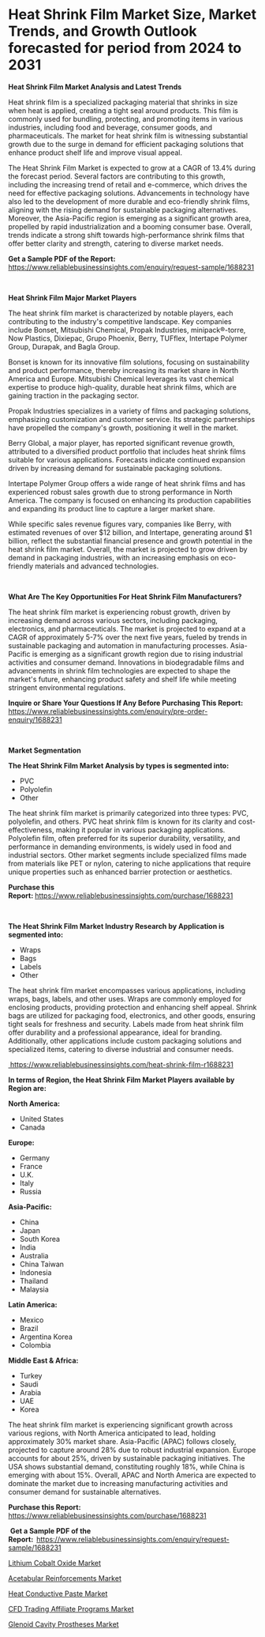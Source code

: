 <p><h1>Heat Shrink Film Market Size, Market Trends, and Growth Outlook forecasted for period from 2024 to 2031</h1></p><p><strong>Heat Shrink Film Market Analysis and Latest Trends</strong></p>
<p><p>Heat shrink film is a specialized packaging material that shrinks in size when heat is applied, creating a tight seal around products. This film is commonly used for bundling, protecting, and promoting items in various industries, including food and beverage, consumer goods, and pharmaceuticals. The market for heat shrink film is witnessing substantial growth due to the surge in demand for efficient packaging solutions that enhance product shelf life and improve visual appeal.</p><p>The Heat Shrink Film Market is expected to grow at a CAGR of 13.4% during the forecast period. Several factors are contributing to this growth, including the increasing trend of retail and e-commerce, which drives the need for effective packaging solutions. Advancements in technology have also led to the development of more durable and eco-friendly shrink films, aligning with the rising demand for sustainable packaging alternatives. Moreover, the Asia-Pacific region is emerging as a significant growth area, propelled by rapid industrialization and a booming consumer base. Overall, trends indicate a strong shift towards high-performance shrink films that offer better clarity and strength, catering to diverse market needs.</p></p>
<p><strong>Get a Sample PDF of the Report:&nbsp;</strong> <a href="https://www.reliablebusinessinsights.com/enquiry/request-sample/1688231?utm_campaign=75&utm_medium=2&utm_source=Github&utm_content=ia&utm_term=09112024&utm_id=heat-shrink-film">https://www.reliablebusinessinsights.com/enquiry/request-sample/1688231</a></p>
<p>&nbsp;</p>
<p><strong>Heat Shrink Film Major Market Players</strong></p>
<p><p>The heat shrink film market is characterized by notable players, each contributing to the industry's competitive landscape. Key companies include Bonset, Mitsubishi Chemical, Propak Industries, minipack®-torre, Now Plastics, Dixiepac, Grupo Phoenix, Berry, TUFflex, Intertape Polymer Group, Durapak, and Bagla Group.</p><p>Bonset is known for its innovative film solutions, focusing on sustainability and product performance, thereby increasing its market share in North America and Europe. Mitsubishi Chemical leverages its vast chemical expertise to produce high-quality, durable heat shrink films, which are gaining traction in the packaging sector.</p><p>Propak Industries specializes in a variety of films and packaging solutions, emphasizing customization and customer service. Its strategic partnerships have propelled the company's growth, positioning it well in the market.</p><p>Berry Global, a major player, has reported significant revenue growth, attributed to a diversified product portfolio that includes heat shrink films suitable for various applications. Forecasts indicate continued expansion driven by increasing demand for sustainable packaging solutions.</p><p>Intertape Polymer Group offers a wide range of heat shrink films and has experienced robust sales growth due to strong performance in North America. The company is focused on enhancing its production capabilities and expanding its product line to capture a larger market share.</p><p>While specific sales revenue figures vary, companies like Berry, with estimated revenues of over $12 billion, and Intertape, generating around $1 billion, reflect the substantial financial presence and growth potential in the heat shrink film market. Overall, the market is projected to grow driven by demand in packaging industries, with an increasing emphasis on eco-friendly materials and advanced technologies.</p></p>
<p>&nbsp;</p>
<p><strong>What Are The Key Opportunities For Heat Shrink Film Manufacturers?</strong></p>
<p><p>The heat shrink film market is experiencing robust growth, driven by increasing demand across various sectors, including packaging, electronics, and pharmaceuticals. The market is projected to expand at a CAGR of approximately 5-7% over the next five years, fueled by trends in sustainable packaging and automation in manufacturing processes. Asia-Pacific is emerging as a significant growth region due to rising industrial activities and consumer demand. Innovations in biodegradable films and advancements in shrink film technologies are expected to shape the market's future, enhancing product safety and shelf life while meeting stringent environmental regulations.</p></p>
<p><strong>Inquire or Share Your Questions If Any Before Purchasing This Report:</strong> <a href="https://www.reliablebusinessinsights.com/enquiry/pre-order-enquiry/1688231?utm_campaign=75&utm_medium=2&utm_source=Github&utm_content=ia&utm_term=09112024&utm_id=heat-shrink-film">https://www.reliablebusinessinsights.com/enquiry/pre-order-enquiry/1688231</a></p>
<p>&nbsp;</p>
<p><strong>Market Segmentation</strong></p>
<p><strong>The Heat Shrink Film Market Analysis by types is segmented into:</strong></p>
<p><ul><li>PVC</li><li>Polyolefin</li><li>Other</li></ul></p>
<p><p>The heat shrink film market is primarily categorized into three types: PVC, polyolefin, and others. PVC heat shrink film is known for its clarity and cost-effectiveness, making it popular in various packaging applications. Polyolefin film, often preferred for its superior durability, versatility, and performance in demanding environments, is widely used in food and industrial sectors. Other market segments include specialized films made from materials like PET or nylon, catering to niche applications that require unique properties such as enhanced barrier protection or aesthetics.</p></p>
<p><strong>Purchase this Report:&nbsp;</strong><a href="https://www.reliablebusinessinsights.com/purchase/1688231?utm_campaign=75&utm_medium=2&utm_source=Github&utm_content=ia&utm_term=09112024&utm_id=heat-shrink-film">https://www.reliablebusinessinsights.com/purchase/1688231</a></p>
<p>&nbsp;</p>
<p><strong>The Heat Shrink Film Market Industry Research by Application is segmented into:</strong></p>
<p><ul><li>Wraps</li><li>Bags</li><li>Labels</li><li>Other</li></ul></p>
<p><p>The heat shrink film market encompasses various applications, including wraps, bags, labels, and other uses. Wraps are commonly employed for enclosing products, providing protection and enhancing shelf appeal. Shrink bags are utilized for packaging food, electronics, and other goods, ensuring tight seals for freshness and security. Labels made from heat shrink film offer durability and a professional appearance, ideal for branding. Additionally, other applications include custom packaging solutions and specialized items, catering to diverse industrial and consumer needs.</p></p>
<p><a href="https://www.reliablebusinessinsights.com/heat-shrink-film-r1688231?utm_campaign=75&utm_medium=2&utm_source=Github&utm_content=ia&utm_term=09112024&utm_id=heat-shrink-film">&nbsp;https://www.reliablebusinessinsights.com/heat-shrink-film-r1688231</a></p>
<p><strong>In terms of Region, the Heat Shrink Film Market Players available by Region are:</strong></p>
<p>
    <p> <strong> North America: </strong>
        <ul>
            <li>United States</li>
            <li>Canada</li>
        </ul>
        </p> 
    <p> <strong> Europe: </strong>
        <ul>
            <li>Germany</li>
            <li>France</li>
            <li>U.K.</li>
            <li>Italy</li>
            <li>Russia</li>
        </ul>
        </p> 
    <p> <strong> Asia-Pacific: </strong>
        <ul>
            <li>China</li>
            <li>Japan</li>
            <li>South Korea</li>
            <li>India</li>
            <li>Australia</li>
            <li>China Taiwan</li>
            <li>Indonesia</li>
            <li>Thailand</li>
            <li>Malaysia</li>
        </ul>
        </p> 
    <p> <strong> Latin America: </strong>
        <ul>
            <li>Mexico</li>
            <li>Brazil</li>
            <li>Argentina Korea</li>
            <li>Colombia</li>
        </ul>
        </p> 
    <p> <strong> Middle East & Africa: </strong>
        <ul>
            <li>Turkey</li>
            <li>Saudi</li>
            <li>Arabia</li>
            <li>UAE</li>
            <li>Korea</li>
        </ul>
    </p>
    </p>
<p><p>The heat shrink film market is experiencing significant growth across various regions, with North America anticipated to lead, holding approximately 30% market share. Asia-Pacific (APAC) follows closely, projected to capture around 28% due to robust industrial expansion. Europe accounts for about 25%, driven by sustainable packaging initiatives. The USA shows substantial demand, constituting roughly 18%, while China is emerging with about 15%. Overall, APAC and North America are expected to dominate the market due to increasing manufacturing activities and consumer demand for sustainable alternatives.</p></p>
<p><strong>Purchase this Report: </strong><a href="https://www.reliablebusinessinsights.com/purchase/1688231?utm_campaign=75&utm_medium=2&utm_source=Github&utm_content=ia&utm_term=09112024&utm_id=heat-shrink-film">https://www.reliablebusinessinsights.com/purchase/1688231</a></p>
<p>&nbsp;<strong>Get a Sample PDF of the Report:&nbsp;&nbsp;</strong><a href="https://www.reliablebusinessinsights.com/enquiry/request-sample/1688231?utm_campaign=75&utm_medium=2&utm_source=Github&utm_content=ia&utm_term=09112024&utm_id=heat-shrink-film">https://www.reliablebusinessinsights.com/enquiry/request-sample/1688231</a></p>
<p><strong></strong></p>
<p><p><a href="https://github.com/shivermasallash/Market-Research-Report-List-1/blob/main/lithium-cobalt-oxide-market.md?utm_campaign=75&utm_medium=2&utm_source=Github&utm_content=ia&utm_term=09112024&utm_id=heat-shrink-film">Lithium Cobalt Oxide Market</a></p><p><a href="https://issuu.com/reportprime-2/docs/acetabular-reinforcements-market-si_7e2ac65ef5dcfe?utm_campaign=75&utm_medium=2&utm_source=Github&utm_content=ia&utm_term=09112024&utm_id=heat-shrink-film">Acetabular Reinforcements Market</a></p><p><a href="https://github.com/taketakyriffecd/Market-Research-Report-List-1/blob/main/heat-conductive-paste-market.md?utm_campaign=75&utm_medium=2&utm_source=Github&utm_content=ia&utm_term=09112024&utm_id=heat-shrink-film">Heat Conductive Paste Market</a></p><p><a href="https://www.linkedin.com/pulse/strategic-market-insights-navigating-global-cfd-trading-affiliate-1tvic?utm_campaign=75&utm_medium=2&utm_source=Github&utm_content=ia&utm_term=09112024&utm_id=heat-shrink-film">CFD Trading Affiliate Programs Market</a></p><p><a href="https://issuu.com/reportprime-2/docs/glenoid-cavity-prostheses-market-si_5a09375ae9c069?utm_campaign=75&utm_medium=2&utm_source=Github&utm_content=ia&utm_term=09112024&utm_id=heat-shrink-film">Glenoid Cavity Prostheses Market</a></p></p>